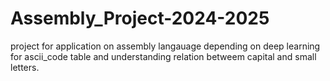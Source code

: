 # Assembly_Project-2024-2025
project for application on assembly langauage depending on deep learning for ascii_code table and understanding relation betweem capital and small letters.
